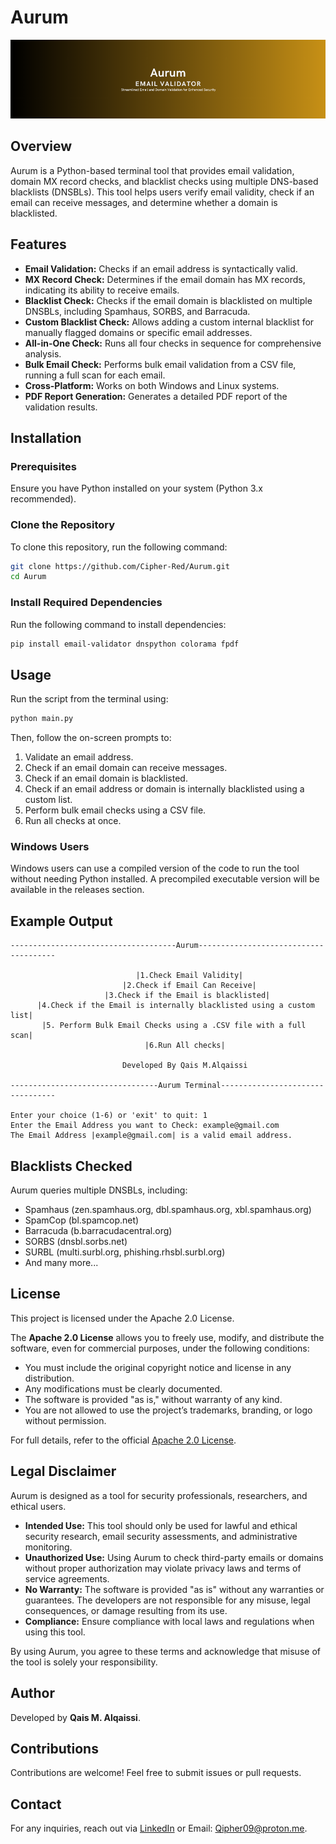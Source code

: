 # Aurum

<div align="center">
<img src="Heading.png" alt="Banner">
</div>

## Overview
Aurum is a Python-based terminal tool that provides email validation, domain MX record checks, and blacklist checks using multiple DNS-based blacklists (DNSBLs). This tool helps users verify email validity, check if an email can receive messages, and determine whether a domain is blacklisted.

## Features
- **Email Validation:** Checks if an email address is syntactically valid.
- **MX Record Check:** Determines if the email domain has MX records, indicating its ability to receive emails.
- **Blacklist Check:** Checks if the email domain is blacklisted on multiple DNSBLs, including Spamhaus, SORBS, and Barracuda.
- **Custom Blacklist Check:** Allows adding a custom internal blacklist for manually flagged domains or specific email addresses.
- **All-in-One Check:** Runs all four checks in sequence for comprehensive analysis.
- **Bulk Email Check:** Performs bulk email validation from a CSV file, running a full scan for each email.
- **Cross-Platform:** Works on both Windows and Linux systems.
- **PDF Report Generation:** Generates a detailed PDF report of the validation results.

## Installation
### Prerequisites
Ensure you have Python installed on your system (Python 3.x recommended).

### Clone the Repository
To clone this repository, run the following command:
```sh
git clone https://github.com/Cipher-Red/Aurum.git
cd Aurum
```

### Install Required Dependencies
Run the following command to install dependencies:
```sh
pip install email-validator dnspython colorama fpdf
```

## Usage
Run the script from the terminal using:
```sh
python main.py
```
Then, follow the on-screen prompts to:
1. Validate an email address.
2. Check if an email domain can receive messages.
3. Check if an email domain is blacklisted.
4. Check if an email address or domain is internally blacklisted using a custom list.
5. Perform bulk email checks using a CSV file.
6. Run all checks at once.

### Windows Users
Windows users can use a compiled version of the code to run the tool without needing Python installed. A precompiled executable version will be available in the releases section.

## Example Output
```
-------------------------------------Aurum--------------------------------------

                            |1.Check Email Validity|                            
                         |2.Check if Email Can Receive|                         
                     |3.Check if the Email is blacklisted|                      
      |4.Check if the Email is internally blacklisted using a custom list|      
       |5. Perform Bulk Email Checks using a .CSV file with a full scan|        
                              |6.Run All checks|
                               
                         Developed By Qais M.Alqaissi
                          
---------------------------------Aurum Terminal---------------------------------

Enter your choice (1-6) or 'exit' to quit: 1
Enter the Email Address you want to Check: example@gmail.com
The Email Address |example@gmail.com| is a valid email address.
```

## Blacklists Checked
Aurum queries multiple DNSBLs, including:
- Spamhaus (zen.spamhaus.org, dbl.spamhaus.org, xbl.spamhaus.org)
- SpamCop (bl.spamcop.net)
- Barracuda (b.barracudacentral.org)
- SORBS (dnsbl.sorbs.net)
- SURBL (multi.surbl.org, phishing.rhsbl.surbl.org)
- And many more...

## License
This project is licensed under the Apache 2.0 License. 

The **Apache 2.0 License** allows you to freely use, modify, and distribute the software, even for commercial purposes, under the following conditions:
- You must include the original copyright notice and license in any distribution.
- Any modifications must be clearly documented.
- The software is provided "as is," without warranty of any kind.
- You are not allowed to use the project’s trademarks, branding, or logo without permission.

For full details, refer to the official [Apache 2.0 License](https://www.apache.org/licenses/LICENSE-2.0).

## Legal Disclaimer
Aurum is designed as a tool for security professionals, researchers, and ethical users. 

- **Intended Use:** This tool should only be used for lawful and ethical security research, email security assessments, and administrative monitoring.
- **Unauthorized Use:** Using Aurum to check third-party emails or domains without proper authorization may violate privacy laws and terms of service agreements.
- **No Warranty:** The software is provided "as is" without any warranties or guarantees. The developers are not responsible for any misuse, legal consequences, or damage resulting from its use.
- **Compliance:** Ensure compliance with local laws and regulations when using this tool.

By using Aurum, you agree to these terms and acknowledge that misuse of the tool is solely your responsibility.

## Author
Developed by **Qais M. Alqaissi**.

## Contributions
Contributions are welcome! Feel free to submit issues or pull requests.

## Contact
For any inquiries, reach out via [LinkedIn](https://www.linkedin.com/in/qais-alqaissi-1b9295238/) or Email: Qipher09@proton.me.
